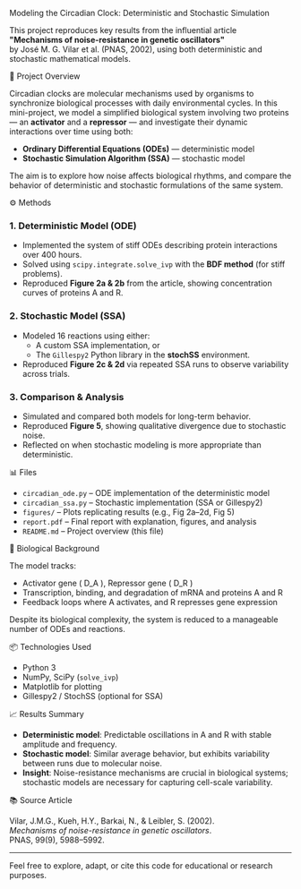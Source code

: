  Modeling the Circadian Clock: Deterministic and Stochastic Simulation

This project reproduces key results from the influential article  
**"Mechanisms of noise-resistance in genetic oscillators"**  
by José M. G. Vilar et al. (PNAS, 2002), using both deterministic and stochastic mathematical models.

🧬 Project Overview

Circadian clocks are molecular mechanisms used by organisms to synchronize biological processes with daily environmental cycles. In this mini-project, we model a simplified biological system involving two proteins — an **activator** and a **repressor** — and investigate their dynamic interactions over time using both:

- **Ordinary Differential Equations (ODEs)** — deterministic model  
- **Stochastic Simulation Algorithm (SSA)** — stochastic model

The aim is to explore how noise affects biological rhythms, and compare the behavior of deterministic and stochastic formulations of the same system.

⚙️ Methods

### 1. Deterministic Model (ODE)
- Implemented the system of stiff ODEs describing protein interactions over 400 hours.
- Solved using `scipy.integrate.solve_ivp` with the **BDF method** (for stiff problems).
- Reproduced **Figure 2a & 2b** from the article, showing concentration curves of proteins A and R.

### 2. Stochastic Model (SSA)
- Modeled 16 reactions using either:
  - A custom SSA implementation, or
  - The `Gillespy2` Python library in the **stochSS** environment.
- Reproduced **Figure 2c & 2d** via repeated SSA runs to observe variability across trials.

### 3. Comparison & Analysis
- Simulated and compared both models for long-term behavior.
- Reproduced **Figure 5**, showing qualitative divergence due to stochastic noise.
- Reflected on when stochastic modeling is more appropriate than deterministic.

📊 Files

- `circadian_ode.py` – ODE implementation of the deterministic model
- `circadian_ssa.py` – Stochastic implementation (SSA or Gillespy2)
- `figures/` – Plots replicating results (e.g., Fig 2a–2d, Fig 5)
- `report.pdf` – Final report with explanation, figures, and analysis
- `README.md` – Project overview (this file)

🔬 Biological Background

The model tracks:
- Activator gene \( D_A \), Repressor gene \( D_R \)
- Transcription, binding, and degradation of mRNA and proteins A and R
- Feedback loops where A activates, and R represses gene expression

Despite its biological complexity, the system is reduced to a manageable number of ODEs and reactions.

📦 Technologies Used

- Python 3  
- NumPy, SciPy (`solve_ivp`)  
- Matplotlib for plotting  
- Gillespy2 / StochSS (optional for SSA)

📈 Results Summary

- **Deterministic model**: Predictable oscillations in A and R with stable amplitude and frequency.
- **Stochastic model**: Similar average behavior, but exhibits variability between runs due to molecular noise.
- **Insight**: Noise-resistance mechanisms are crucial in biological systems; stochastic models are necessary for capturing cell-scale variability.

📚 Source Article

Vilar, J.M.G., Kueh, H.Y., Barkai, N., & Leibler, S. (2002).  
*Mechanisms of noise-resistance in genetic oscillators*.  
PNAS, 99(9), 5988–5992.  

---

Feel free to explore, adapt, or cite this code for educational or research purposes.
